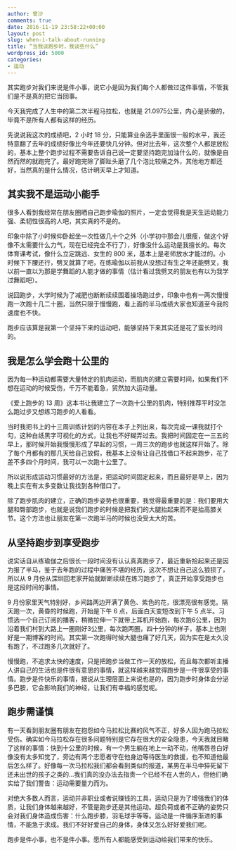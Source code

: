 ```yaml
---
author: 曾沙
comments: true
date: 2016-11-19 23:58:22+00:00
layout: post
slug: when-i-talk-about-running
title: “当我谈跑步时，我谈些什么”
wordpress_id: 5000
categories:
- 运动
---
```


其实跑步对我们来说是件小事，说它小是因为我们每个人都做过这件事情，不管我们是不是真的把它当回事。

今天我完成了人生中的第二次半程马拉松，也就是 21.0975公里，内心是骄傲的，毕竟不是所有人都有这样的经历。

先说说我这次的成绩吧，2 小时 18 分，只能算业余选手里面很一般的水平，我还特意翻了去年的成绩好像比今年还要快几分钟。但对比去年，这次整个人都是放松的，基本上整个跑步过程不需要告诉自己说一定要坚持跑完加油什么的，就像是自然而然的就跑完了。最好跑完除了脚趾头磨了几个泡比较痛之外，其他地方都还好，当然真的是什么情况，估计明天早上才知道。

## 其实我不是运动小能手

很多人看到我经常在朋友圈晒自己跑步瑜伽的照片，一定会觉得我是天生运动能力强、柔韧性很高的人吧，其实真的不是的。

印象中除了小时候仰卧起坐一次性做几十个之外（小学初中那会儿很瘦，做这个好像不太需要什么力气，现在已经完全不行了），好像没什么运动是我擅长的。每次体育课考试，像什么立定跳远、女生的 800 米，基本上是老师放水才能过的。小时候下下腰还行，劈叉就算了吧，在练瑜伽以前我从没想过有生之年还能劈叉，我以前一直以为那是学舞蹈的人能才做的事情（估计看过我劈叉的朋友也有以为我学过舞蹈吧）。

说回跑步，大学时候为了减肥也断断续续围着操场跑过步，印象中也有一两次慢慢跑一次跑十几二十圈，当然只限于慢慢跑，看上面的半马成绩大家也知道至今我的速度也不快。

跑步应该算是我第一个坚持下来的运动吧，能够坚持下来其实还是花了蛮长时间的。

## 我是怎么学会跑十公里的

因为每一种运动都需要大量特定的肌肉运动，而肌肉的建立需要时间，如果我们不想在运动的时候受伤，千万不能着急，贸然加大运动量。

《爱上跑步的 13 周》这本书让我建立了一次跑十公里的肌肉，特别推荐平时没怎么跑过步又想练习跑步的人看看。

当时我把书上的十三周训练计划的内容在本子上列出来，每次完成一课我就打个勾，这种白纸黑字可视化的方式，让我也不好糊弄过去。我把时间固定在一三五的早上，那时候开始我慢慢形成了早起的习惯，一周三次的跑步也就这样开始了。除了每个月都有的那几天给自己放假，我基本上没有让自己找借口不起来跑步，花了差不多四个月时间，我可以一次跑十公里了。

所以说形成运动习惯最好的方法是，把运动时间固定起来，而且最好是早上，因为晚上实在有太多变数让我找到各种借口了。

除了跑步肌肉的建立，正确的跑步姿势也很重要，我觉得最重要的是：我们要用大腿和臀部跑步，也就是说我们跑步的时候是把我们的大腿抬起来而不是抬高膝关节。这个方法也让朋友在第一次跑半马的时候也没受太大的苦。

## 从坚持跑步到享受跑步

说实话自从练瑜伽之后很长一段时间没有认认真真跑步了，最近重新拾起来还是因为报了半马，鉴于去年跑的过程中痛苦不堪的经历，这次不想让自己这么狼狈了，所以从 9 月份从深圳回老家开始就断断续续在练习跑步了，真正开始享受跑步也是这段时间的事情。

9 月份家里天气特别好，乡间路两边开满了黄色、紫色的花，很漂亮很有感觉。隔天跑一次，黄昏的时候跑，开始是下午 6 点，后面白天变短改到下午 5 点半。习惯选一个自己订阅的播客，稍微拉伸一下就带上耳机开始跑，每次跑6公里，因为沿着我们村到大路上一圈刚好3公里，每次跑两圈，四十分钟的样子，基本上也刚好是一期博客的时间。其实第一次跑得时候大腿也痛了好几天，因为实在是太久没有跑了，不过跑多几次就好了。

慢慢跑，不追求太快的速度，只是把跑步当做工作一天的放松，而且每次都听主播人讲自己的生活也是件很有意思的事情，就这样越来越觉得跑步是一件很享受的事情。跑步是件快乐的事情，据说从生理层面上来说也是的，因为跑步时身体会分泌多巴胺，它会影响我们的神经，让我们有幸福的感觉呢。


## 跑步需谨慎

有一天看到朋友圈有朋友在抱怨如今马拉松比赛的风气不正，好多人因为跑马拉松受伤。确实如今马拉松存在很多问题特别是它存在很大的安全隐患，今天我就目睹了这样的事情：快到十公里的时候，有一个男生躺在地上一动不动，他嘴唇苍白好像没有太多知觉了，旁边有两个志愿者守在他身边等待医生的救援，也不知道他最后怎么样了。好像每一次马拉松我们都会看到类似的报道，某男在半马中猝死留下还未出世的孩子之类的...我们真的没办法去指责一个已经不在人世的人，但他们确实给了我们警告：运动需要量力而为。

对绝大多数人而言，运动并非职业或者说赚钱的工具，运动只是为了增强我们的体质，让我们身体越来越好，不管是跑步还是其他运动。超负荷或者不正确的姿势只会对我们身体造成伤害：什么跑步膝，羽毛球手等等。运动是一件循序渐进的事情，不能急于求成。我们不好好爱自己的身体，身体又怎么好好爱我们呢。

跑步是件小事，也不是件小事。愿所有人都能感受到运动给我们带来的快乐。


